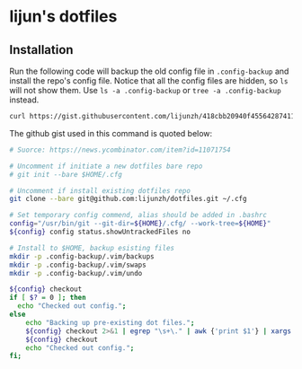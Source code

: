 # lijun's dotfiles
## Installation
Run the following code will backup the old config file in `.config-backup` and install the repo's config file. Notice that all the config files are hidden, so `ls` will not show them. Use `ls -a .config-backup` or `tree -a .config-backup` instead.

```bash
curl https://gist.githubusercontent.com/lijunzh/418cbb20940f45564287411fd4d67afd/raw/589469fe392e205eec0225ba3765de23585a5dbd/install_dotfiles | /bin/bash
```

The github gist used in this command is quoted below:

```bash
# Suorce: https://news.ycombinator.com/item?id=11071754

# Uncomment if initiate a new dotfiles bare repo
# git init --bare $HOME/.cfg

# Uncomment if install existing dotfiles repo
git clone --bare git@github.com:lijunzh/dotfiles.git ~/.cfg

# Set temporary config commend, alias should be added in .bashrc
config="/usr/bin/git --git-dir=${HOME}/.cfg/ --work-tree=${HOME}"
${config} config status.showUntrackedFiles no

# Install to $HOME, backup esisting files
mkdir -p .config-backup/.vim/backups
mkdir -p .config-backup/.vim/swaps
mkdir -p .config-backup/.vim/undo

${config} checkout
if [ $? = 0 ]; then
  echo "Checked out config.";
else
    echo "Backing up pre-existing dot files.";
    ${config} checkout 2>&1 | egrep "\s+\." | awk {'print $1'} | xargs -I{} mv {} .config-backup/{}
    ${config} checkout
    echo "Checked out config.";
fi;
```
